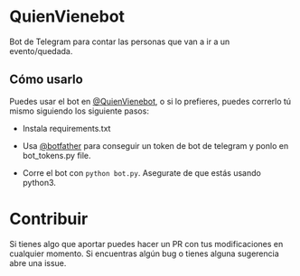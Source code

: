 # QuienVienebot

Bot de Telegram para contar las personas que van a ir a un evento/quedada.

## Cómo usarlo

Puedes usar el bot en [@QuienVienebot](t.me/quienvienebot), o si lo prefieres, puedes correrlo tú mismo siguiendo los
siguiente pasos:


* Instala requirements.txt

* Usa [@botfather](t.me/botfather) para conseguir un token de bot de telegram y ponlo en bot_tokens.py file.

* Corre el bot con `python bot.py`. Asegurate de que estás usando python3.

# Contribuir

Si tienes algo que aportar puedes hacer un PR con tus modificaciones en cualquier momento. Si encuentras algún bug o
tienes alguna sugerencia abre una issue.
